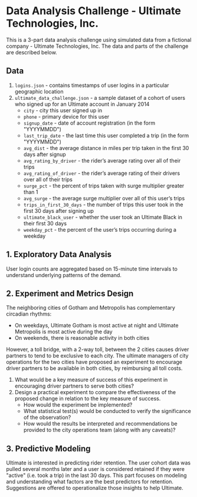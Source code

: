 # Data Analysis Challenge - Ultimate Technologies, Inc.

This is a 3-part data analysis challenge using simulated data from a fictional company - Ultimate Technologies, Inc. The data and parts of the challenge are described below.


## Data

1. `logins.json` - contains timestamps of user logins in a particular geographic location
2. `ultimate_data_challenge.json` - a sample dataset of a cohort of users who signed up for an Ultimate account in January 2014
    - `city` - city this user signed up in
    - `phone` - primary device for this user
    - `signup_date` - date of account registration (in the form "YYYYMMDD")
    - `last_trip_date` - the last time this user completed a trip (in the form "YYYYMMDD")
    - `avg_dist` - the average distance in miles per trip taken in the first 30 days after signup
    - `avg_rating_by_driver` - the rider’s average rating over all of their trips
    - `avg_rating_of_driver` - the rider’s average rating of their drivers over all of their trips
    - `surge_pct` - the percent of trips taken with surge multiplier greater than 1
    - `avg_surge` - the average surge multiplier over all of this user’s trips
    - `trips_in_first_30_days` - the number of trips this user took in the first 30 days after signing up
    - `ultimate_black_user` - whether the user took an Ultimate Black in their first 30 days
    - `weekday_pct` - the percent of the user’s trips occurring during a weekday


## 1. Exploratory Data Analysis

User login counts are aggregated based on 15-minute time intervals to understand underlying patterns of the demand.


## 2. Experiment and Metrics Design

The neighboring cities of Gotham and Metropolis has complementary circadian rhythms:
- On weekdays, Ultimate Gotham is most active at night and Ultimate Metropolis is most active during the day
- On weekends, there is reasonable activity in both cities

However, a toll bridge, with a 2-way toll, between the 2 cities causes driver partners to tend to be exclusive to each city. The ultimate managers of city operations for the two cities have proposed an experiment to encourage driver partners to be available in both cities, by reimbursing all toll costs.
1. What would be a key measure of success of this experiment in encouraging driver partners to serve both cities?
2. Design a practical experiment to compare the effectiveness of the proposed change in relation to the key measure of success.
    - How would the experiment be implemented?
    - What statistical test(s) would be conducted to verify the significance of the observation?
    - How would the results be interpreted and recommendations be provided to the city operations team (along with any caveats)?


## 3. Predictive Modeling

Ultimate is interested in predicting rider retention. The user cohort data was pulled several months later and a user is considered retained if they were "active" (i.e. took a trip) in the last 30 days. This part focuses on modeling and understanding what factors are the best predictors for retention. Suggestions are offered to operationalize those insights to help Ultimate.
